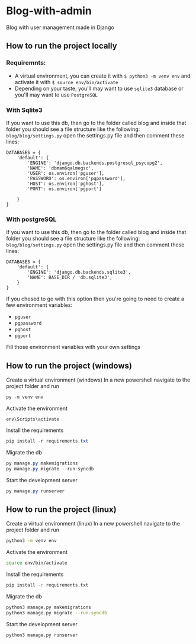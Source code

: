 # Blog-with-admin
Blog with user management made in Django

## How to run the project locally
### Requiremnts:
- A virtual environment, you can create it with ```$ python3 -m venv env``` and activate it with ```$ source env/bin/activate```
- Depending on your taste, you'll may want to use ```sqlite3``` database or you'll may want to use ```PostgreSQL```

### With Sqlite3
If you want to use this db, then go to the folder called blog and inside that folder you should see a file structure like the following:
```blog/blog/settings.py``` open the settings.py file and then comment these lines: 

```
DATABASES = {
    'default': {
        'ENGINE': 'django.db.backends.postgresql_psycopg2',
        'NAME': 'dbmam6qalmegsc',
        'USER': os.environ['pguser'],
        'PASSWORD': os.environ['pgpassword'],
        'HOST': os.environ['pghost'],
        'PORT': os.environ['pgport']

    }
}
```

### With postgreSQL
If you want to use this db, then go to the folder called blog and inside that folder you should see a file structure like the following:
```blog/blog/settings.py``` open the settings.py file and then comment these lines: 

```
DATABASES = {
    'default': {
        'ENGINE': 'django.db.backends.sqlite3',
        'NAME': BASE_DIR / 'db.sqlite3',
    }
}
```

If you chosed to go with this option then you're going to need to create a few environment variables:
- ```pguser```
- ```pgpassword```
- ```pghost```
- ```pgport```

Fill those environment variables with your own settings

## How to run the project (windows)
Create a virtual environment (windows)
In a new powershell navigate to the project folder and run
```powershell
py -m venv env
```

Activate the environment
```
env\Scripts\activate
```

Install the requirements
```powershell
pip install -r requirements.txt
```

Migrate the db
```powershell
py manage.py makemigrations
py manage.py migrate --run-syncdb
```

Start the development server
```powershell
py manage.py runserver
```

## How to run the project (linux)
Create a virtual environment (linux)
In a new powershell navigate to the project folder and run
```bash
python3 -m venv env
```

Activate the environment
```bash
source env/bin/activate
```

Install the requirements
```bash
pip install -r requirements.txt
```

Migrate the db
```bash
python3 manage.py makemigrations
python3 manage.py migrate --run-syncdb
```

Start the development server
```bash
python3 manage.py runserver
```